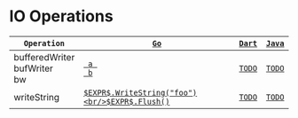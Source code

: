 # IO Operations

|`Operation`|[`Go`](https://go.dev/)|[`Dart`](https://dart.dev/)|[`Java`](https://docs.oracle.com/javase/8/docs/technotes/guides/language/)|
|---|---|---|---|
|bufferedWriter<br/>bufWriter<br/>bw|[<code> a <br/> b </code>](https://pkg.go.dev/bufio#NewWriter)|[`TODO`](TODO)|[`TODO`](TODO)|
|writeString|[`$EXPR$.WriteString("foo")<br/>$EXPR$.Flush()`](TODO)|[`TODO`](TODO)|[`TODO`](TODO)|


